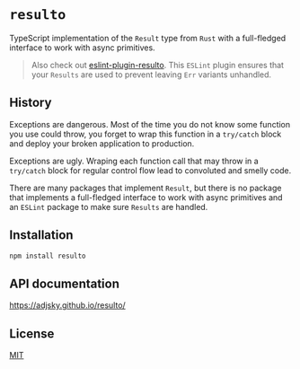 # `resulto`

TypeScript implementation of the `Result` type from `Rust` with a full-fledged
interface to work with async primitives.

> Also check out
> [eslint-plugin-resulto](https://github.com/adjsky/resulto/tree/master/packages/eslint-plugin-resulto).
> This `ESLint` plugin ensures that your `Results` are used to prevent leaving
> `Err` variants unhandled.

## History

Exceptions are dangerous. Most of the time you do not know some function you
use could throw, you forget to wrap this function in a `try/catch` block and
deploy your broken application to production.

Exceptions are ugly. Wraping each function call that may throw in a `try/catch`
block for regular control flow lead to convoluted and smelly code.

There are many packages that implement `Result`, but there is no package that
implements a full-fledged interface to work with async primitives and an
`ESLint` package to make sure `Results` are handled.

## Installation

```bash
npm install resulto
```

## API documentation

https://adjsky.github.io/resulto/

## License

[MIT](https://github.com/adjsky/resulto/blob/master/LICENSE)
